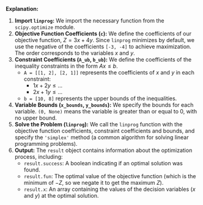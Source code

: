 **Explanation:**

1.  **Import `linprog`:** We import the necessary function from the `scipy.optimize` module.
2.  **Objective Function Coefficients (`c`):** We define the coefficients of our objective function, $Z = 3x + 4y$. Since `linprog` minimizes by default, we use the negative of the coefficients `[-3, -4]` to achieve maximization. The order corresponds to the variables $x$ and $y$.
3.  **Constraint Coefficients (`A_ub`, `b_ub`):** We define the coefficients of the inequality constraints in the form $Ax \leq b$.
    * `A = [[1, 2], [2, 1]]` represents the coefficients of $x$ and $y$ in each constraint:
        * $1x + 2y \leq ...$
        * $2x + 1y \leq ...$
    * `b = [10, 8]` represents the upper bounds of the inequalities.
4.  **Variable Bounds (`x_bounds`, `y_bounds`):** We specify the bounds for each variable. `(0, None)` means the variable is greater than or equal to 0, with no upper bound.
5.  **Solve the Problem (`linprog`):** We call the `linprog` function with the objective function coefficients, constraint coefficients and bounds, and specify the `'simplex'` method (a common algorithm for solving linear programming problems).
6.  **Output:** The `result` object contains information about the optimization process, including:
    * `result.success`: A boolean indicating if an optimal solution was found.
    * `result.fun`: The optimal value of the objective function (which is the minimum of $-Z$, so we negate it to get the maximum $Z$).
    * `result.x`: An array containing the values of the decision variables ($x$ and $y$) at the optimal solution.
